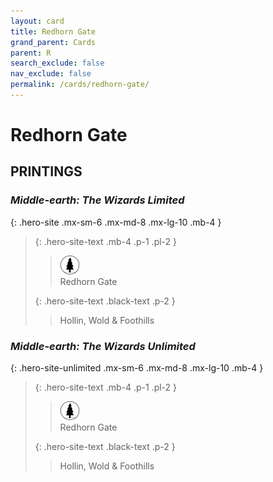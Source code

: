 ```yaml
---
layout: card
title: Redhorn Gate
grand_parent: Cards
parent: R
search_exclude: false
nav_exclude: false
permalink: /cards/redhorn-gate/
---
```


# Redhorn Gate


## PRINTINGS


### _Middle-earth: The Wizards Limited_

{: .hero-site .mx-sm-6 .mx-md-8 .mx-lg-10 .mb-4 }
> {: .hero-site-text .mb-4 .p-1 .pl-2 }
> > <div class="card-mp"><img src="/assets/images/wilderness.svg"></div>
> > <div class="character-card-name">Redhorn Gate</div>
>
> {: .hero-site-text .black-text .p-2 }
> > Hollin, Wold & Foothills 
> 

### _Middle-earth: The Wizards Unlimited_

{: .hero-site-unlimited .mx-sm-6 .mx-md-8 .mx-lg-10 .mb-4 }
> {: .hero-site-text .mb-4 .p-1 .pl-2 }
> > <div class="card-mp"><img src="/assets/images/wilderness.svg"></div>
> > <div class="character-card-name">Redhorn Gate</div>
>
> {: .hero-site-text .black-text .p-2 }
> > Hollin, Wold & Foothills 
> 
